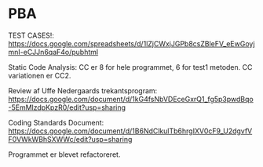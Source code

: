 # PBA
TEST CASES!: https://docs.google.com/spreadsheets/d/1lZjCWxjJGPb8csZBleFV_eEwGoyjmnI-eCJJn6qaF4o/pubhtml

Static Code Analysis:
CC er 8 for hele programmet, 6 for test1 metoden. CC variationen er CC2.

Review af Uffe Nedergaards trekantsprogram: https://docs.google.com/document/d/1kG4fsNbVDEceGxrQ1_fg5p3pwdBqo-5EmMlzdpKpzR0/edit?usp=sharing

Coding Standards Document:
https://docs.google.com/document/d/1B6NdClkulTb6hrgIXV0cF9_U2dgvfVF0VWkWBhSXWWc/edit?usp=sharing

Programmet er blevet refactoreret.
